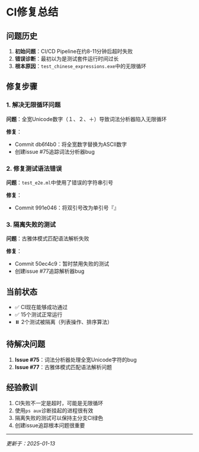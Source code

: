 # CI修复总结

## 问题历史

1. **初始问题**：CI/CD Pipeline在约8-11分钟后超时失败
2. **错误诊断**：最初以为是测试套件运行时间过长
3. **根本原因**：`test_chinese_expressions.exe`中的无限循环

## 修复步骤

### 1. 解决无限循环问题

**问题**：全宽Unicode数字（１、２、＋）导致词法分析器陷入无限循环

**修复**：
- Commit db6f4b0：将全宽数字替换为ASCII数字
- 创建issue #75追踪词法分析器bug

### 2. 修复测试语法错误

**问题**：`test_e2e.ml`中使用了错误的字符串引号

**修复**：
- Commit 991e046：将双引号改为单引号『』

### 3. 隔离失败的测试

**问题**：古雅体模式匹配语法解析失败

**修复**：
- Commit 50ec4c9：暂时禁用失败的测试
- 创建issue #77追踪解析器bug

## 当前状态

- ✅ CI现在能够成功通过
- ✅ 15个测试正常运行
- ⏸️ 2个测试被隔离（列表操作、排序算法）

## 待解决问题

1. **Issue #75**：词法分析器处理全宽Unicode字符的bug
2. **Issue #77**：古雅体模式匹配语法解析问题

## 经验教训

1. CI失败不一定是超时，可能是无限循环
2. 使用`ps aux`诊断挂起的进程很有效
3. 隔离失败的测试可以保持主分支CI绿色
4. 创建issue追踪根本问题很重要

---

*更新于：2025-01-13*